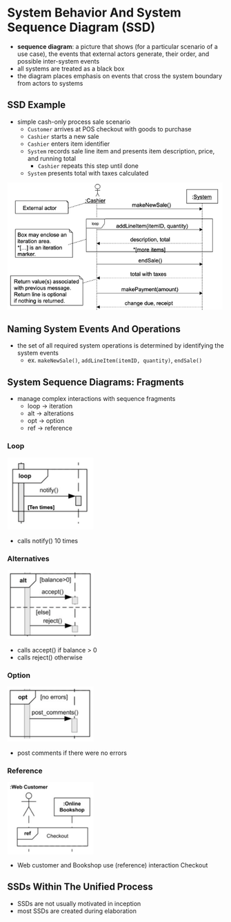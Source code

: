 # System Behavior And System Sequence Diagram (SSD)
- **sequence diagram**: a picture that shows (for a particular scenario of a use case), the events that external actors generate, their order, and possible inter-system events
- all systems are treated as a black box
- the diagram places emphasis on events that cross the system boundary from actors to systems

## SSD Example
- simple cash-only process sale scenario
	- `Customer` arrives at POS checkout with goods to purchase
	- `Cashier` starts a new sale
	- `Cashier` enters item identifier
	- `System` records sale line item and presents item description, price, and running total
		- `Cashier` repeats this step until done
	- `System` presents total with taxes calculated

<img src="img/l07-ssd-ex.png" alt="ssd-ex" width="500">

## Naming System Events And Operations
- the set of all required system operations is determined by identifying the system events
	- ex. `makeNewSale()`, `addLineItem(itemID, quantity)`, `endSale()`

## System Sequence Diagrams: Fragments
- manage complex interactions with sequence fragments
	- loop -> iteration
	- alt -> alterations
	- opt -> option
	- ref -> reference

### Loop
<img src="img/l07-ssd-fragment-loop.png" alt="ssd-fragment-loop" width="200">

- calls notify() 10 times

### Alternatives
<img src="img/l07-ssd-fragment-alternative.png" alt="ssd-fragment-alternative" width="200">

- calls accept() if balance > 0
- calls reject() otherwise

### Option
<img src="img/l07-ssd-fragment-option.png" alt="ssd-fragment-option" width="200">

- post comments if there were no errors

### Reference
<img src="img/l07-ssd-fragment-reference.png" alt="ssd-fragment-reference" width="200">

- Web customer and Bookshop use (reference) interaction Checkout

## SSDs Within The Unified Process
- SSDs are not usually motivated in inception
- most SSDs are created during elaboration